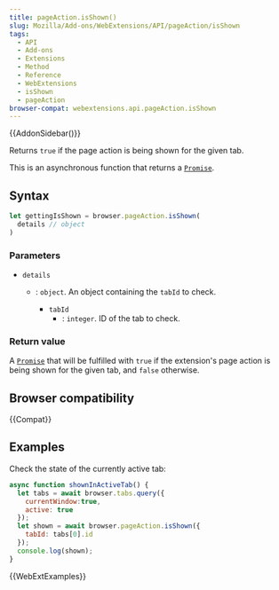 ```yaml
---
title: pageAction.isShown()
slug: Mozilla/Add-ons/WebExtensions/API/pageAction/isShown
tags:
  - API
  - Add-ons
  - Extensions
  - Method
  - Reference
  - WebExtensions
  - isShown
  - pageAction
browser-compat: webextensions.api.pageAction.isShown
---
```


{{AddonSidebar()}}

Returns `true` if the page action is being shown for the given tab.

This is an asynchronous function that returns a [`Promise`](/en-US/docs/Web/JavaScript/Reference/Global_Objects/Promise).

## Syntax

```js
let gettingIsShown = browser.pageAction.isShown(
  details // object
)
```

### Parameters

- `details`

  - : `object`. An object containing the `tabId` to check.

    - `tabId`
      - : `integer`. ID of the tab to check.

### Return value

A [`Promise`](/en-US/docs/Web/JavaScript/Reference/Global_Objects/Promise) that will be fulfilled with `true` if the extension's page action is being shown for the given tab, and `false` otherwise.

## Browser compatibility

{{Compat}}

## Examples

Check the state of the currently active tab:

```js
async function shownInActiveTab() {
  let tabs = await browser.tabs.query({
    currentWindow:true,
    active: true
  });
  let shown = await browser.pageAction.isShown({
    tabId: tabs[0].id
  });
  console.log(shown);
}
```

{{WebExtExamples}}
